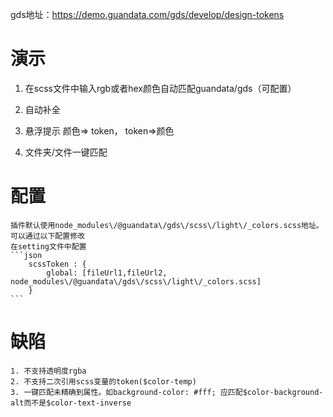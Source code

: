 gds地址：https://demo.guandata.com/gds/develop/design-tokens
# 演示
1. 在scss文件中输入rgb或者hex颜色自动匹配guandata/gds（可配置）

2. 自动补全

3. 悬浮提示 颜色=> token， token=>颜色

4. 文件夹/文件一键匹配

# 配置
    插件默认使用node_modules\/@guandata\/gds\/scss\/light\/_colors.scss地址。可以通过以下配置修改
    在setting文件中配置 
    ```json
        scssToken : {
            global: [fileUrl1,fileUrl2, node_modules\/@guandata\/gds\/scss\/light\/_colors.scss]
        }
    ```
# 缺陷
    1. 不支持透明度rgba
    2. 不支持二次引用scss变量的token($color-temp)
    3. 一键匹配未精确到属性。如background-color: #fff; 应匹配$color-background-alt而不是$color-text-inverse
